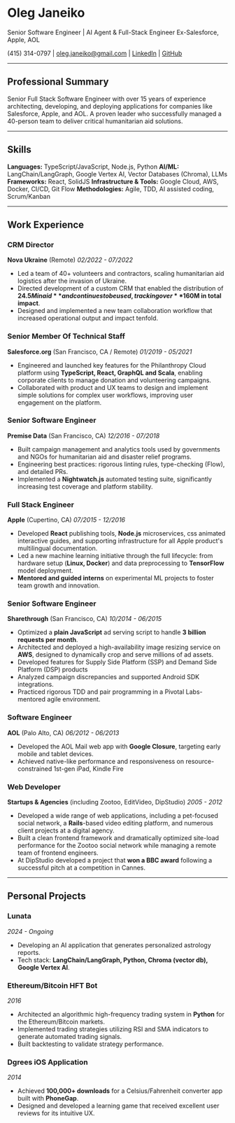 # Oleg Janeiko

Senior Software Engineer | AI Agent & Full-Stack Engineer
Ex-Salesforce, Apple, AOL

(415) 314-0797 | oleg.janeiko@gmail.com | [LinkedIn](https://www.linkedin.com/in/jneiku/) | [GitHub](http://github.com/ianeiko/)

-----

## Professional Summary

Senior Full Stack Software Engineer with over 15 years of experience architecting, developing, and deploying applications for companies like Salesforce, Apple, and AOL. A proven leader who successfully managed a 40-person team to deliver critical humanitarian aid solutions.

-----

## Skills

**Languages:** TypeScript/JavaScript, Node.js, Python
**AI/ML:** LangChain/LangGraph, Google Vertex AI, Vector Databases (Chroma), LLMs
**Frameworks:** React, SolidJS
**Infrastructure & Tools:** Google Cloud, AWS, Docker, CI/CD, Git Flow
**Methodologies:** Agile, TDD, AI assisted coding, Scrum/Kanban

-----

## Work Experience

### CRM Director

**Nova Ukraine** (Remote)
*02/2022 - 07/2022*

  * Led a team of 40+ volunteers and contractors, scaling humanitarian aid logistics after the invasion of Ukraine.
  * Directed development of a custom CRM that enabled the distribution of **$24.5M in aid** and continues to be used, tracking over **$160M in total impact**.
  * Designed and implemented a new team collaboration workflow that increased operational output and impact tenfold.

### Senior Member Of Technical Staff

**Salesforce.org** (San Francisco, CA / Remote)
*01/2019 - 05/2021*

  * Engineered and launched key features for the Philanthropy Cloud platform using **TypeScript, React, GraphQL and Scala**, enabling corporate clients to manage donation and volunteering campaigns.
  * Collaborated with product and UX teams to design and implement simple solutions for complex user workflows, improving user engagement on the platform.

### Senior Software Engineer

**Premise Data** (San Francisco, CA)
*12/2016 - 07/2018*

  * Built campaign management and analytics tools used by governments and NGOs for humanitarian aid and disaster relief programs.
  * Engineering best practices: rigorous linting rules, type-checking (Flow), and detailed PRs.
  * Implemented a **Nightwatch.js** automated testing suite, significantly increasing test coverage and platform stability.

### Full Stack Engineer

**Apple** (Cupertino, CA)
*07/2015 - 12/2016*

  * Developed **React** publishing tools, **Node.js** microservices, css animated interactive guides, and supporting infrastructure for all Apple product's multilingual documentation.
  * Led a new machine learning initiative through the full lifecycle: from hardware setup (**Linux, Docker**) and data preprocessing to **TensorFlow** model deployment.
  * **Mentored and guided interns** on experimental ML projects to foster team growth and innovation.

### Senior Software Engineer

**Sharethrough** (San Francisco, CA)
*10/2014 - 06/2015*

  * Optimized a **plain JavaScript** ad serving script to handle **3 billion requests per month**.
  * Architected and deployed a high-availability image resizing service on **AWS**, designed to dynamically crop and serve millions of ad assets.
  * Developed features for Supply Side Platform (SSP) and Demand Side Platform (DSP) products
  * Analyzed campaign discrepancies and supported Android SDK integrations.
  * Practiced rigorous TDD and pair programming in a Pivotal Labs-mentored agile environment.

### Software Engineer

**AOL** (Palo Alto, CA)
*06/2012 - 06/2013*

  * Developed the AOL Mail web app with **Google Closure**, targeting early mobile and tablet devices.
  * Achieved native-like performance and responsiveness on resource-constrained 1st-gen iPad, Kindle Fire

### Web Developer

**Startups & Agencies** (including Zootoo, EditVideo, DipStudio)
*2005 - 2012*

  * Developed a wide range of web applications, including a pet-focused social network, a **Rails**-based video editing platform, and numerous client projects at a digital agency.
  * Built a clean frontend framework and dramatically optimized site-load performance for the Zootoo social network while managing a remote team of frontend engineers.
  * At DipStudio developed a project that **won a BBC award** following a successful pitch at a competition in Cannes.

-----

## Personal Projects

### Lunata

*2024 - Ongoing*

  * Developing an AI application that generates personalized astrology reports.
  * Tech stack: **LangChain/LangGraph, Python, Chroma (vector db), Google Vertex AI**.

### Ethereum/Bitcoin HFT Bot

*2016*

  * Architected an algorithmic high-frequency trading system in **Python** for the Ethereum/Bitcoin markets.
  * Implemented trading strategies utilizing RSI and SMA indicators to generate automated trading signals.
  * Built backtesting to validate strategy performance.

### Dgrees iOS Application

*2014*

  * Achieved **100,000+ downloads** for a Celsius/Fahrenheit converter app built with **PhoneGap**.
  * Designed and developed a learning game that received excellent user reviews for its intuitive UX.